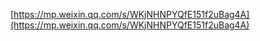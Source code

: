 [https://mp.weixin.qq.com/s/WKjNHNPYQfE151f2uBag4A](https://mp.weixin.qq.com/s/WKjNHNPYQfE151f2uBag4A)